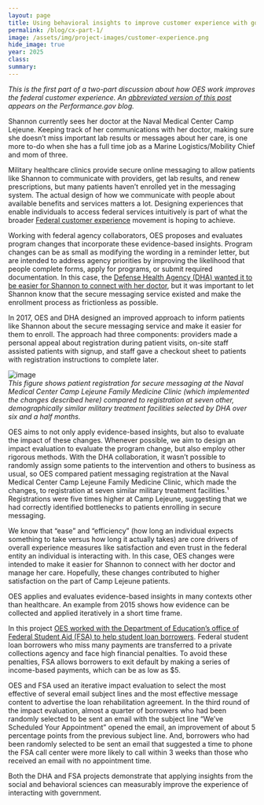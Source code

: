 ```yaml
---	
layout: page	
title: Using behavioral insights to improve customer experience with government
permalink: /blog/cx-part-1/	
image: /assets/img/project-images/customer-experience.png
hide_image: true
year: 2025
class:	
summary: 	
---	
```


*This is the first part of a two-part discussion about how OES work improves the federal customer experience. An <a href="https://www.performance.gov/blog/spotlight-government-team-works-to-improve-services-for-all/" target="_blank">abbreviated version of this post</a> appears on the Performance.gov blog.*

Shannon currently sees her doctor at the Naval Medical Center Camp Lejeune. Keeping track of her communications with her doctor, making sure she doesn’t miss important lab results or messages about her care, is one more to-do when she has a full time job as a Marine Logistics/Mobility Chief and mom of three.

Military healthcare clinics provide secure online messaging to allow patients like Shannon to communicate with providers, get lab results, and renew prescriptions, but many patients haven’t enrolled yet in the messaging system. The actual design of how we communicate with people about available benefits and services matters a lot. Designing experiences that enable individuals to access federal services intuitively is part of what the broader <a href="https://www.performance.gov/cx/" target="_blank">Federal customer experience</a> movement is hoping to achieve. 

Working with federal agency collaborators, OES proposes and evaluates program changes that incorporate these evidence-based insights. Program changes can be as small as modifying the wording in a reminder letter, but are intended to address agency priorities by improving the likelihood that people complete forms, apply for programs, or submit required documentation. In this case, the <a href="https://oes.gsa.gov/projects/military-secure-messaging/" target="_blank">Defense Health Agency (DHA) wanted it to be easier for Shannon to connect with her doctor</a>, but it was important to let Shannon know that the secure messaging service existed and make the enrollment process as frictionless as possible.

In 2017, OES and DHA designed an improved approach to inform patients like Shannon about the secure messaging service and make it easier for them to enroll. The approach had three components: providers made a personal appeal about registration during patient visits, on-site staff assisted patients with signup, and staff gave a checkout sheet to patients with registration instructions to complete later.
  
![image]({{site.baseurl}}/assets/img/project-images/1620-1-graph.png)<br>
*This figure shows patient registration for secure messaging at the Naval Medical Center Camp Lejeune Family Medicine Clinic (which implemented the changes described here) compared to registration at seven other, demographically similar military treatment facilities selected by DHA over six and a half months.*
 
OES aims to not only apply evidence-based insights, but also to evaluate the impact of these changes. Whenever possible, we aim to design an impact evaluation to evaluate the program change, but also employ other rigorous methods. With the DHA collaboration, it wasn’t possible to randomly assign some patients to the intervention and others to business as usual, so OES compared patient messaging registration at the Naval Medical Center Camp Lejeune Family Medicine Clinic, which made the changes, to registration at seven similar military treatment facilities.¹ Registrations were five times higher at Camp Lejeune, suggesting that we had correctly identified bottlenecks to patients enrolling in secure messaging.

We know that “ease” and “efficiency” (how long an individual expects something to take versus how long it actually takes) are core drivers of overall experience measures like satisfaction and even trust in the federal entity an individual is interacting with. In this case, OES changes were intended to make it easier for Shannon to connect with her doctor and manage her care. Hopefully, these changes contributed to higher satisfaction on the part of Camp Lejeune patients. 

OES applies and evaluates evidence-based insights in many contexts other than healthcare. An example from 2015 shows how evidence can be collected and applied iteratively in a short time frame. 

In this project <a href="https://oes.gsa.gov/projects/loan-rehab-rates/" target="_blank">OES worked with the Department of Education’s office of Federal Student Aid (FSA) to help student loan borrowers</a>. Federal student loan borrowers who miss many payments are transferred to a private collections agency and face high financial penalties. To avoid these penalties, FSA allows borrowers to exit default by making a series of income-based payments, which can be as low as $5. 

OES and FSA used an iterative impact evaluation to select the most effective of several email subject lines and the most effective message content to advertise the loan rehabilitation agreement. In the third round of the impact evaluation, almost a quarter of borrowers who had been randomly selected to be sent an email with the subject line “We’ve Scheduled Your Appointment” opened the email, an improvement of about 5 percentage points from the previous subject line. And, borrowers who had been randomly selected to be sent an email that suggested a time to phone the FSA call center were more likely to call within 3 weeks than those who received an email with no appointment time. 

Both the DHA and FSA projects demonstrate that applying insights from the social and behavioral sciences can measurably improve the experience of interacting with government. 

